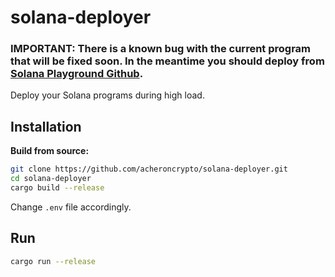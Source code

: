 # solana-deployer

### IMPORTANT: There is a known bug with the current program that will be fixed soon. In the meantime you should deploy from [Solana Playground Github](https://github.com/solana-playground/solana-playground).

Deploy your Solana programs during high load.

## Installation

**Build from source:**

```sh
git clone https://github.com/acheroncrypto/solana-deployer.git
cd solana-deployer
cargo build --release
```

Change `.env` file accordingly.

## Run

```sh
cargo run --release
```
